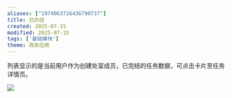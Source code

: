 ```yaml
---
aliases: ["1974063716436790737"]
title: 已办结
created: 2025-07-15
modified: 2025-07-15
tags: ['基础模块']
theme: 政务应用
---
```


列表显示的是当前用户作为创建处室成员，已完结的任务数据，可点击卡片至任务详情页。

![](113b4f818b645afca6c03a5cd605287f.jpg)